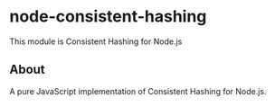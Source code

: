# node-consistent-hashing

This module is Consistent Hashing for Node.js

## About

A pure JavaScript implementation of Consistent Hashing for Node.js.
